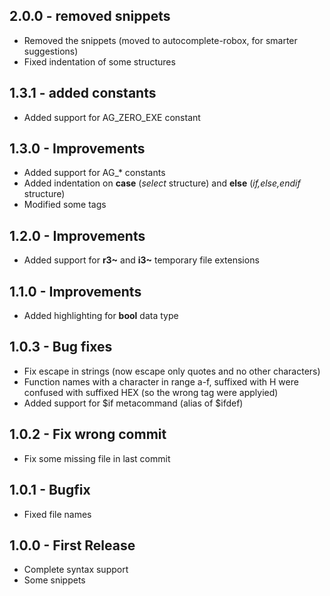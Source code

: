 ## 2.0.0 - removed snippets
* Removed the snippets (moved to autocomplete-robox, for smarter suggestions)
* Fixed indentation of some structures

## 1.3.1 - added constants
* Added support for AG_ZERO_EXE constant

## 1.3.0 - Improvements
* Added support for AG_* constants
* Added indentation on **case** (*select* structure) and **else** (*if,else,endif* structure)
* Modified some tags

## 1.2.0 - Improvements
* Added support for **r3~** and **i3~** temporary file extensions

## 1.1.0 - Improvements
* Added highlighting for **bool** data type

## 1.0.3 - Bug fixes
* Fix escape in strings (now escape only quotes and no other characters)
* Function names with a character in range a-f, suffixed with H were confused with suffixed
  HEX (so the wrong tag were applyied)
* Added support for $if metacommand (alias of $ifdef)

## 1.0.2 - Fix wrong commit
* Fix some missing file in last commit

## 1.0.1 - Bugfix
* Fixed file names

## 1.0.0 - First Release
* Complete syntax support
* Some snippets

